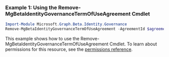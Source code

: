 ### Example 1: Using the Remove-MgBetaIdentityGovernanceTermOfUseAgreement Cmdlet
```powershell
Import-Module Microsoft.Graph.Beta.Identity.Governance
Remove-MgBetaIdentityGovernanceTermOfUseAgreement -AgreementId $agreementId
```
This example shows how to use the Remove-MgBetaIdentityGovernanceTermOfUseAgreement Cmdlet.
To learn about permissions for this resource, see the [permissions reference](/graph/permissions-reference).
